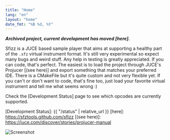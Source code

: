 ```yaml
---
title: "Home"
lang: "en"
layout: "home"
date_fmt: "%B %d, %Y"
---
```

<div markdown="1" class="jumbotron p-4 mb-3">

***Archived project, current development has moved [here].***

Sfizz is a JUCE based sample player that aims at supporting a healthy part of the
`.sfz` virtual instrument format.
It's still very experimental so expect many bugs and weird stuff.
Any help in testing is greatly appreciated.
If you can code, that's perfect.
The easiest is to load the project through JUCE's Projucer [(see here)]
and export something that matches your preferred IDE.
There is a CMakeFile but it's quite custom and not very flexible yet.
If you can't or don't want to code, that's fine too, just load your favorite
virtual instrument and tell me what seems wrong :)

Check the [Development Status] page to see which opcodes are currently supported.

[Development Status]: {{ "/status" | relative_url }}
[here]: https://sfztools.github.com/sfizz
[(see here)]: https://juce.com/discover/stories/projucer-manual

<!--
[![Travis](https://img.shields.io/travis/com/sfztools/sfizz-juce.svg?label=Linux-macOS&style=popout&logo=travis)](https://travis-ci.com/sfztools/sfizz-juce)
[![AppVeyor](https://img.shields.io/appveyor/ci/sfztools/sfizz-juce.svg?label=Windows&style=popout&logo=appveyor)](https://ci.appveyor.com/project/sfztools/sfizz-juce)
-->

![Screenshot](/assets/img/screenshot.png)

</div>

<!--
## Latest News

{% include post.html %}
-->
